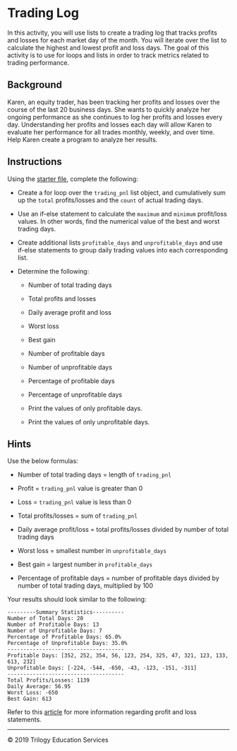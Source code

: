 # Trading Log

In this activity, you will use lists to create a trading log that tracks profits and losses for each market day of the month. You will iterate over the list to calculate the highest and lowest profit and loss days. The goal of this activity is to use for loops and lists in order to track metrics related to trading performance.

## Background

Karen, an equity trader, has been tracking her profits and losses over the course of the last 20 business days. She wants to quickly analyze her ongoing performance as she continues to log her profits and losses every day. Understanding her profits and losses each day will allow Karen to evaluate her performance for all trades monthly, weekly, and over time. Help Karen create a program to analyze her results.

## Instructions

Using the [starter file](Unsolved/trading_log.py), complete the following:

* Create a for loop over the `trading_pnl` list object, and cumulatively sum up the `total` profits/losses and the `count` of actual trading days.

* Use an if-else statement to calculate the `maximum` and `minimum` profit/loss values. In other words, find the numerical value of the best and worst trading days.

* Create additional lists `profitable_days` and `unprofitable_days` and use if-else statements to group daily trading values into each corresponding list.

* Determine the following:

  * Number of total trading days

  * Total profits and losses

  * Daily average profit and loss

  * Worst loss

  * Best gain

  * Number of profitable days

  * Number of unprofitable days

  * Percentage of profitable days

  * Percentage of unprofitable days

  * Print the values of only profitable days.

  * Print the values of only unprofitable days.

## Hints

Use the below formulas:

* Number of total trading days = length of `trading_pnl`

* Profit = `trading_pnl` value is greater than 0

* Loss = `trading_pnl` value is less than 0

* Total profits/losses = sum of `trading_pnl`

* Daily average profit/loss = total profits/losses divided by number of total trading days

* Worst loss = smallest number in `unprofitable_days`

* Best gain = largest number in `profitable_days`

* Percentage of profitable days = number of profitable days divided by number of total trading days, multiplied by 100

Your results should look similar to the following:

```
---------Summary Statistics----------
Number of Total Days: 20
Number of Profitable Days: 13
Number of Unprofitable Days: 7
Percentage of Profitable Days: 65.0%
Percentage of Unprofitable Days: 35.0%
-------------------------------------
Profitable Days: [352, 252, 354, 56, 123, 254, 325, 47, 321, 123, 133, 613, 232]
Unprofitable Days: [-224, -544, -650, -43, -123, -151, -311]
-------------------------------------
Total Profits/Losses: 1139
Daily Average: 56.95
Worst Loss: -650
Best Gain: 613
```

Refer to this [article](https://www.investopedia.com/terms/p/plstatement.asp) for more information regarding profit and loss statements.

---

© 2019 Trilogy Education Services
